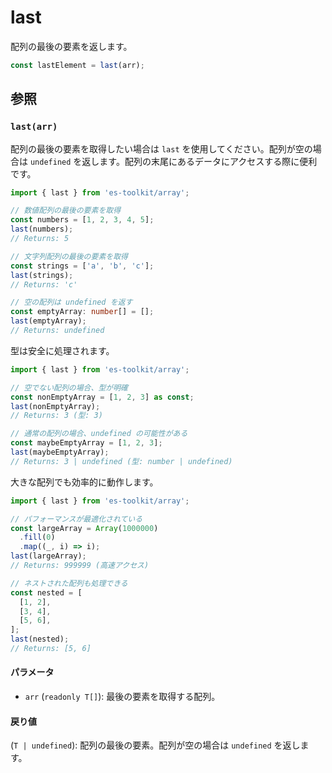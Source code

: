 # last

配列の最後の要素を返します。

```typescript
const lastElement = last(arr);
```

## 参照

### `last(arr)`

配列の最後の要素を取得したい場合は `last` を使用してください。配列が空の場合は `undefined` を返します。配列の末尾にあるデータにアクセスする際に便利です。

```typescript
import { last } from 'es-toolkit/array';

// 数値配列の最後の要素を取得
const numbers = [1, 2, 3, 4, 5];
last(numbers);
// Returns: 5

// 文字列配列の最後の要素を取得
const strings = ['a', 'b', 'c'];
last(strings);
// Returns: 'c'

// 空の配列は undefined を返す
const emptyArray: number[] = [];
last(emptyArray);
// Returns: undefined
```

型は安全に処理されます。

```typescript
import { last } from 'es-toolkit/array';

// 空でない配列の場合、型が明確
const nonEmptyArray = [1, 2, 3] as const;
last(nonEmptyArray);
// Returns: 3 (型: 3)

// 通常の配列の場合、undefined の可能性がある
const maybeEmptyArray = [1, 2, 3];
last(maybeEmptyArray);
// Returns: 3 | undefined (型: number | undefined)
```

大きな配列でも効率的に動作します。

```typescript
import { last } from 'es-toolkit/array';

// パフォーマンスが最適化されている
const largeArray = Array(1000000)
  .fill(0)
  .map((_, i) => i);
last(largeArray);
// Returns: 999999 (高速アクセス)

// ネストされた配列も処理できる
const nested = [
  [1, 2],
  [3, 4],
  [5, 6],
];
last(nested);
// Returns: [5, 6]
```

#### パラメータ

- `arr` (`readonly T[]`): 最後の要素を取得する配列。

#### 戻り値

(`T | undefined`): 配列の最後の要素。配列が空の場合は `undefined` を返します。
